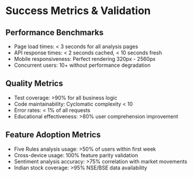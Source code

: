 # Success Metrics & Validation

## Performance Benchmarks

- Page load times: < 3 seconds for all analysis pages
- API response times: < 2 seconds cached, < 10 seconds fresh
- Mobile responsiveness: Perfect rendering 320px - 2560px
- Concurrent users: 10+ without performance degradation

## Quality Metrics

- Test coverage: >90% for all business logic
- Code maintainability: Cyclomatic complexity < 10
- Error rates: < 1% of all requests
- Educational effectiveness: >80% user comprehension improvement

## Feature Adoption Metrics

- Five Rules analysis usage: >50% of users within first week
- Cross-device usage: 100% feature parity validation
- Sentiment analysis accuracy: >75% correlation with market movements
- Indian stock coverage: >95% NSE/BSE data availability

